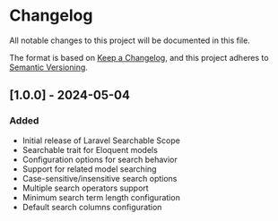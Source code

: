 # Changelog

All notable changes to this project will be documented in this file.

The format is based on [Keep a Changelog](https://keepachangelog.com/en/1.0.0/),
and this project adheres to [Semantic Versioning](https://semver.org/spec/v2.0.0.html).

## [1.0.0] - 2024-05-04

### Added
- Initial release of Laravel Searchable Scope
- Searchable trait for Eloquent models
- Configuration options for search behavior
- Support for related model searching
- Case-sensitive/insensitive search options
- Multiple search operators support
- Minimum search term length configuration
- Default search columns configuration 